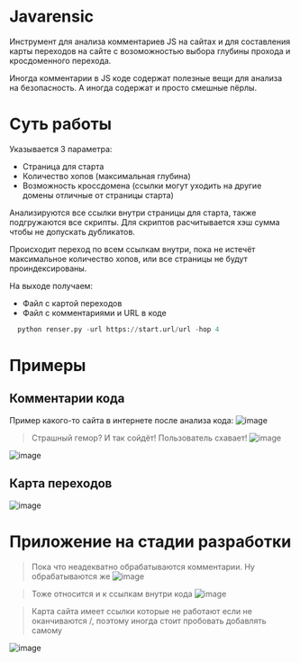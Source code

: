 # Javarensic
Инструмент для анализа комментариев JS на сайтах и для составления карты переходов на сайте с возоможностью выбора глубины прохода и кросдоменного перехода.

Иногда комментарии в JS коде содержат полезные вещи для анализа на безопасность. А иногда содержат и просто смешные пёрлы.

# Суть работы
Указывается 3 параметра:
- Страница для старта
- Количество хопов (максимальная глубина)
- Возможность кроссдомена (ссылки могут уходить на другие домены отличные от страницы старта)

Анализируются все ссылки внутри страницы для старта, также подгружаются все скрипты. Для скриптов расчитывается хэш сумма чтобы не допускать дубликатов.

Происходит переход по всем ссылкам внутри, пока не истечёт максимальное количество хопов, или все страницы не будут проиндексированы.

На выходе получаем:
- Файл с картой переходов
- Файл с комментариями и URL в коде

```python
  python renser.py -url https://start.url/url -hop 4
```

# Примеры
## Комментарии кода
Пример какого-то сайта в интернете после анализа кода:
![image](https://github.com/BCanary/Javarensic/assets/59798021/64b8c9be-ab07-4080-9fa7-555a56ec1aeb)
> Страшный гемор? И так сойдёт! Пользователь схавает! 
![image](https://github.com/BCanary/Javarensic/assets/59798021/6251eec7-f33f-4038-881b-68a51699a476)

![image](https://github.com/BCanary/Javarensic/assets/59798021/b974c1c1-6569-44f8-b0e5-dbe8bc61154a)

## Карта переходов
![image](https://github.com/BCanary/Javarensic/assets/59798021/73deba57-946f-4a53-b512-110a67161d46)

# Приложение на стадии разработки
> Пока что неадекватно обрабатываются комментарии. Ну обрабатываются же
![image](https://github.com/BCanary/Javarensic/assets/59798021/937fae2b-7d05-4a39-9cae-973aaf8aa575)

> Тоже относится и к ссылкам внутри кода
![image](https://github.com/BCanary/Javarensic/assets/59798021/133da14a-cc96-4ac7-ae51-4b2935e95e89)

> Карта сайта имеет ссылки которые не работают если не оканчиваются /, поэтому иногда стоит пробовать добавлять самому

![image](https://github.com/BCanary/Javarensic/assets/59798021/8732f571-6695-4558-b38b-97c7547950a6)
